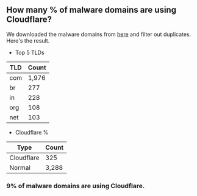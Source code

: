 ## How many % of malware domains are using Cloudflare?


We downloaded the malware domains from [here](https://urlhaus.abuse.ch) and filter out duplicates.
Here's the result.


[//]: # (start replacement)


- Top 5 TLDs

| TLD | Count |
| --- | --- |
| com | 1,976 |
| br | 277 |
| in | 228 |
| org | 108 |
| net | 103 |


- Cloudflare %

| Type | Count |
| --- | --- |
| Cloudflare | 325 |
| Normal | 3,288 |


### 9% of malware domains are using Cloudflare.